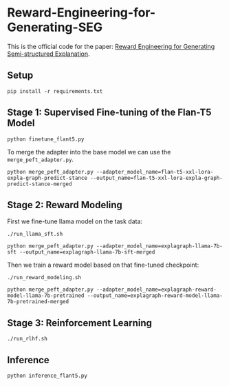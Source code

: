 # Reward-Engineering-for-Generating-SEG
This is the official code for the paper: [Reward Engineering for Generating Semi-structured Explanation](https://arxiv.org/pdf/2309.08347.pdf).

## Setup
```
pip install -r requirements.txt
```

## Stage 1: Supervised Fine-tuning of the Flan-T5 Model
```
python finetune_flant5.py
```
To merge the adapter into the base model we can use the `merge_peft_adapter.py`.
```
python merge_peft_adapter.py --adapter_model_name=flan-t5-xxl-lora-expla-graph-predict-stance --output_name=flan-t5-xxl-lora-expla-graph-predict-stance-merged
```

## Stage 2: Reward Modeling
First we fine-tune llama model on the task data: 
```
./run_llama_sft.sh
```
```
python merge_peft_adapter.py --adapter_model_name=explagraph-llama-7b-sft --output_name=explagraph-llama-7b-sft-merged
```
Then we train a reward model based on that fine-tuned checkpoint:
```
./run_reward_modeling.sh
```
```
python merge_peft_adapter.py --adapter_model_name=explagraph-reward-model-llama-7b-pretrained --output_name=explagraph-reward-model-llama-7b-pretrained-merged
```

## Stage 3: Reinforcement Learning
```
./run_rlhf.sh
```

## Inference
```
python inference_flant5.py
```
